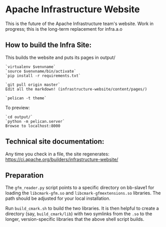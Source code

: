 Apache Infrastructure Website
=============================

This is the future of the Apache Infrastructure team's website.
Work in progress; this is the long-term replacement for infra.a.o

## How to build the Infra Site:
This builds the website and puts its pages in output/

    `virtualenv $venvname`
    `source $venvname/bin/activate`
    `pip install -r requirements.txt`

    `git pull origin master`
    Edit all the markdown! (infrastructure-website/content/pages/)

    `pelican -t theme`

To preview:

    `cd output/`
    `python -m pelican.server`
    Browse to localhost:8000

## Technical site documentation:
Any time you check in a file, the site regenerates:
https://ci.apache.org/builders/infrastructure-website/

## Preparation
The `gfm_reader.py` script points to a specific directory on
bb-slave1 for loading the `libcmark-gfm.so` and `libcmark-gfmextensions.so`
libraries. The path should be adjusted for your local installation.

Run `build_cmark.sh` to build the two libraries. It is
then helpful to create a directory (say, `build_cmark/lib`) with
two symlinks from the `.so` to the longer, version-specific libraries
that the above shell script builds.
